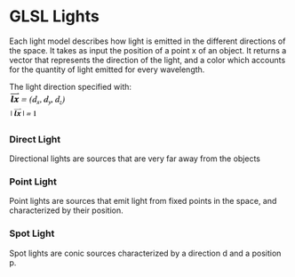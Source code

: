 # GLSL Lights

Each light model describes how light is emitted in the different directions of the space. It takes as input the position of a point x of an object. It returns a vector that represents the direction of the light, and a color which accounts for the quantity of light emitted for every wavelength.

The light direction specified with: \
<img width="100" src="./img/lightDir.png"> \
<img width="50" src="./img/lightDirUnitary.png">

### Direct Light
Directional lights are sources that are very far away from the objects

### Point Light
Point lights are sources that emit light from fixed points in the space, and characterized by their position.

### Spot Light
Spot lights are conic sources characterized by a direction d and a position p.